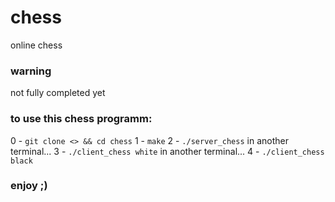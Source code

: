 # chess
online chess

### warning
not fully completed yet


### to use this chess programm:
0 - ```git clone <> && cd chess``` 
1 - ```make``` 
2 - ```./server_chess``` 
in another terminal...
3 - ```./client_chess white``` 
in another terminal...
4 - ```./client_chess black``` 

### enjoy ;)
